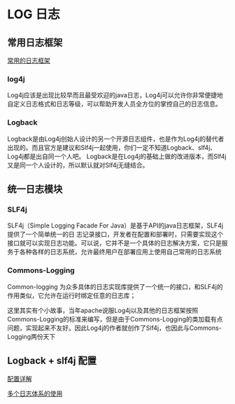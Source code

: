 # LOG 日志

## 常用日志框架

[常用的日志框架](http://blog.csdn.net/k1280000/article/details/65511531)

### log4j

Log4j应该是出现比较早而且最受欢迎的java日志，Log4j可以允许你非常便捷地自定义日志格式和日志等级，可以帮助开发人员全方位的掌控自己的日志信息。

### Logback

Logback是由Log4j创始人设计的另一个开源日志组件，也是作为Log4j的替代者出现的。而且官方是建议和Slf4j一起使用，你们一定不知道Logback、slf4j、Log4j都是出自同一个人吧。 Logback是在Log4j的基础上做的改进版本，而Slf4j又是同一个人设计的，所以默认就对Slf4j无缝结合。

## 统一日志模块


### SLF4j

SLF4j（Simple Logging Facade For Java）是基于API的java日志框架，SLF4j提供了一个简单统一的日 
志记录接口，开发者在配置和部署时，只需要实现这个接口就可以实现日志功能。可以说，它并不是一个具体的日志解决方案，它只是服务于各种各样的日志系统，允许最终用户在部署应用上使用自己常用的日志系统


### Commons-Logging

Common-logging 为众多具体的日志实现库提供了一个统一的接口，和SLF4j的作用类似，它允许在运行时绑定任意的日志库； 

这里其实有个小故事，当年apache说服Log4j以及其他的日志框架按照Commons-Logging的标准来编写，但是由于Commons-Logging的类加载有点问题，实现起来不友好。因此Log4j的作者就创作了Slf4j，也因此与Commons-Logging两份天下


## Logback + slf4j 配置

[配置详解](http://blog.csdn.net/claram/article/details/48066395)

[多个日志体系的使用](http://www.ixirong.com/2016/03/13/intro-to-java-log/)














